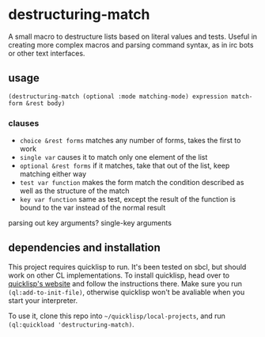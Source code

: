 # destructuring-match
A small macro to destructure lists based on literal values and tests. Useful in creating more complex macros
and parsing command syntax, as in irc bots or other text interfaces.

## usage
`(destructuring-match (optional :mode matching-mode) expression match-form &rest body)`

### clauses
* `choice &rest forms` matches any number of forms, takes the first to work
* `single var` causes it to match only one element of the list
* `optional &rest forms` if it matches, take that out of the list, keep matching either way
* `test var function` makes the form match the condition described as well as the structure of the match
* `key var function` same as test, except the result of the function is bound to the var instead of the normal result

parsing out key arguments?
single-key arguments

## dependencies and installation

This project requires quicklisp to run. It's been tested on sbcl, but should work on other CL implementations.
To install quicklisp, head over to [quicklisp's website](https://www.quicklisp.org/beta/) and follow 
the instructions there. Make sure you run `(ql:add-to-init-file)`, otherwise quicklisp won't be avaliable 
when you start your interpreter.

To use it, clone this repo into `~/quicklisp/local-projects`, and run `(ql:quickload 'destructuring-match)`.
